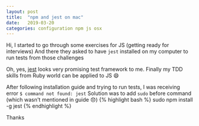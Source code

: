 ```yaml
---
layout: post
title:  "npm and jest on mac"
date:   2019-03-20 
categories: configuration npm js osx
---
```

Hi,
I started to go through some exercises for JS (getting ready for interviews)
And there they asked to have `jest` installed on my computer to run tests from those challenges

Oh, yes, [jest](https://jestjs.io/docs/en/getting-started.html) looks very promising test framework to me. Finally my TDD skills from Ruby world can be applied to JS 😄   

After following installation guide and trying to run tests, I was receiving error `$ command not found: jest` 
Solution was to add `sudo` before command (which wasn't mentioned in guide 😞)
{% highlight bash %}
sudo npm install -g jest
{% endhighlight %}

Thanks